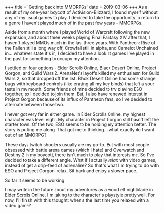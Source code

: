 +++
title = 'Getting back into MMORPGs'
date = 2019-03-06
+++
As a result of my one-year boycott of Activision-Blizzard, I found myself without any of my usual games to play. I decided to take the opportunity to return to a genre I haven't played much of in the past few years - MMORPGs.

Aside from a month where I played World of Warcraft following the new expansion, and about three weeks playing Final Fantasy XIV after that, I haven't played MMOs much in the last three years. With Pantheon: Rise of the Fallen still a long way off, Crowfall still in alpha, and Camelot Unchained in... whatever state it's in, I decided to have a look at games I've played in the past for something to occupy my attention.

I settled on four options - Elder Scrolls Online, Black Desert Online, Project Gorgon, and Guild Wars 2. ArenaNet's layoffs killed my enthusiasm for Guild Wars 2, so that dropped off the list. Black Desert Online had some strange bugs with keyboard controls (like erasing all my key binds) that left a sour taste in my mouth. Some friends of mine decided to try playing ESO together, so I decided to join them. But, I also have renewed interest in Project Gorgon because of its influx of Pantheon fans, so I've decided to alternate between those two.

I never got very far in either game. In Elder Scrolls Online, my highest character was level eight. My character in Project Gorgon still hasn't left the starter town. Of the two, ESO seems to be holding my attention better. The story is pulling me along. That got me to thinking... what exactly do I want out of an MMORPG?

These days twitch shooters usually are my go-to. But with most people obsessed with battle arena games (which I hate) and Overwatch and Destiny 2 in my boycott, there isn't much to play that interests me. So I've decided to take a different angle. What if I actually _relax_ with video games, instead of get a drip-feed of adrenaline? So that's what I'm trying to do with ESO and Project Gorgon: relax. Sit back and enjoy a slower pace.

So far it seems to be working.

I may write in the future about my adventures as a wood elf nightblade in Elder Scrolls Online. I'm taking to the character's playstyle pretty well. For now, I'll finish with this thought: when's the last time you relaxed with a video game?